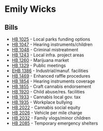 # Emily Wicks
## Bills
* [HB 1025](bill/2021-22/hb/1025/) - Local parks funding options
* [HB 1047](bill/2021-22/hb/1047/) - Hearing instruments/children
* [HB 1048](bill/2021-22/hb/1048/) - Criminal mistreatment
* [HB 1243](bill/2021-22/hb/1243/) - Local infra. project areas
* [HB 1260](bill/2021-22/hb/1260/) - Marijuana market
* [HB 1329](bill/2021-22/hb/1329/) - Public meetings
* [EHB 1386](bill/2021-22/ehb/1386/) - Industrial/manuf. facilities
* [HB 1469](bill/2021-22/hb/1469/) - Enhanced raffle procedures
* [HB 1854](bill/2021-22/hb/1854/) - Hearing instruments coverage
* [HB 1855](bill/2021-22/hb/1855/) - Craft cannabis endorsement
* [HB 1920](bill/2021-22/hb/1920/) - Child abuse/res. facilities
* [HB 1933](bill/2021-22/hb/1933/) - Cannabis local gov. tax
* [HB 1935](bill/2021-22/hb/1935/) - Workplace bullying
* [HB 2022](bill/2021-22/hb/2022/) - Cannabis social equity
* [HB 2026](bill/2021-22/hb/2026/) - Vehicle per mile charge
* [HB 2032](bill/2021-22/hb/2032/) - Family vlogs/minor children
* [HB 2085](bill/2021-22/hb/2085/) - Temporary emergency shelters
